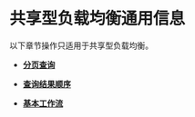 # 共享型负载均衡通用信息<a name="elb_fl_0003"></a>

以下章节操作只适用于共享型负载均衡。

-   **[分页查询](分页查询-39.md)**  

-   **[查询结果顺序](查询结果顺序.md)**  

-   **[基本工作流](基本工作流.md)**  


